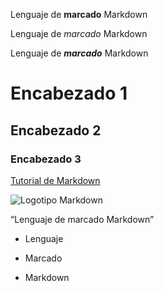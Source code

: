 Lenguaje de **marcado** Markdown

Lenguaje de _marcado_ Markdown

Lenguaje de **_marcado_** Markdown

# Encabezado 1

## Encabezado 2

### Encabezado 3

[Tutorial de Markdown](https://www.markdowntutorial.com)

![Logotipo Markdown](img.png)

“Lenguaje de marcado Markdown”

* Lenguaje

* Marcado

* Markdown
